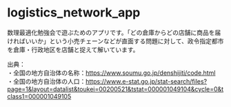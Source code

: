 # logistics_network_app
数理最適化勉強会で遊ぶためのアプリです。「どの倉庫からどの店舗に商品を届ければいいか」という小売チェーンなどが直面する問題に対して、政令指定都市を倉庫・行政地区を店舗と捉えて解いています。
  
出典：  
・全国の地方自治体の名称：https://www.soumu.go.jp/denshijiti/code.html  
・全国の地方自治体の人口：https://www.e-stat.go.jp/stat-search/files?page=1&layout=datalist&toukei=00200521&tstat=000001049104&cycle=0&tclass1=000001049105
